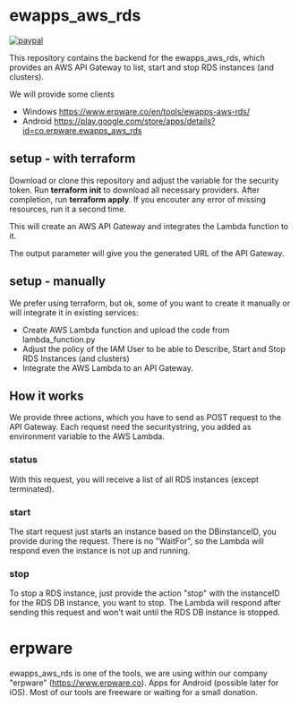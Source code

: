 # ewapps_aws_rds

[![paypal](https://www.paypalobjects.com/en_US/i/btn/btn_donate_SM.gif)](https://www.paypal.com/cgi-bin/webscr?cmd=_s-xclick&hosted_button_id=P9PSQ7LZNTNB4)

This repository contains the backend for the ewapps_aws_rds, which provides an AWS API Gateway to list, start and stop RDS instances (and clusters).

We will provide some clients

* Windows https://www.erpware.co/en/tools/ewapps-aws-rds/
* Android https://play.google.com/store/apps/details?id=co.erpware.ewapps_aws_rds


## setup - with terraform

Download or clone this repository and adjust the variable for the security token.
Run **terraform init** to download all necessary providers. After completion, run **terraform apply**. If you encouter any error of missing resources, run it a second time.

This will create an AWS API Gateway and integrates the Lambda function to it.

The output parameter will give you the generated URL of the API Gateway.

## setup - manually

We prefer using terraform, but ok, some of you want to create it manually or will integrate it in existing services:

* Create AWS Lambda function and upload the code from lambda_function.py
* Adjust the policy of the IAM User to be able to Describe, Start and Stop RDS Instances (and clusters)
* Integrate the AWS Lambda to an API Gateway. 

## How it works

We provide three actions, which you have to send as POST request to the API Gateway. Each request need the securitystring, you added as environment variable to the AWS Lambda.

### status
With this request, you will receive a list of all RDS instances (except terminated).

### start
The start request just starts an instance based on the DBinstanceID, you provide during the request. There is no "WaitFor", so the Lambda will respond even the instance is not up and running.

### stop
To stop a RDS instance, just provide the action "stop" with the instanceID for the RDS DB instance, you want to stop. The Lambda will respond after sending this request and won't wait until the RDS DB instance is stopped.

# erpware

ewapps_aws_rds is one of the tools, we are using within our company "erpware" (https://www.erpware.co). Apps for Android (possible later for iOS). Most of our tools are freeware or waiting for a small donation.

